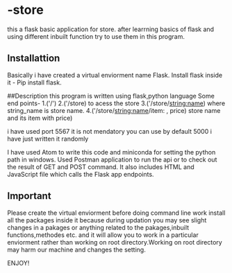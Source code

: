 # -store
this a flask basic application for store.
after learrning basics of flask and using different inbuilt function try to use them in this program.

## Installattion
 Basically i have created a virtual enviorment name Flask.
 Install flask inside it - Pip install flask.
 
 ##Description
 this program is written using flask,python language
 Some end points-
               1.('/')
               2.('/store) to acess the store
               3.('/store/<string:name>)  where string_name is store name.
               4.('/store/<string:name>/item: , price)  store name and its item with price)
 
 i have used port 5567 it is not mendatory you can use by default 5000 i have just written it randomly
 
 I have used Atom to write this code and miniconda for setting the python path in windows.
 Used Postman application to run the api or to check out the result of GET and POST command.
 It also includes HTML and JavaScript file which calls the Flask app endpoints.
 
 ## Important
 
 Please create the virtual enviorment before doing command line work install all the packages inside it because during updation
 you may see slight changes in a pakages or anything related to the pakages,inbuilt functions,methodes etc. and it will allow you to work in
 a particular enviorment rather than working on root directory.Working on root directory may harm our machine and changes the setting.
 
 ENJOY!
